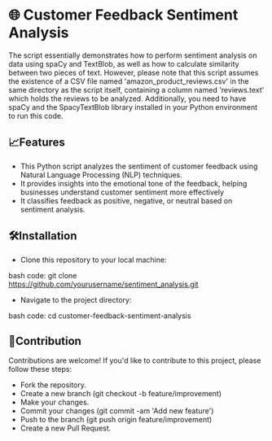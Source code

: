 # 🌐 Customer Feedback Sentiment Analysis
The script essentially demonstrates how to perform sentiment analysis on data using spaCy and TextBlob, as well as how to calculate similarity between two pieces of text. However, please note that this script assumes the existence of a CSV file named 'amazon_product_reviews.csv' in the same directory as the script itself, containing a column named 'reviews.text' which holds the reviews to be analyzed. Additionally, you need to have spaCy and the SpacyTextBlob library installed in your Python environment to run this code.

## 📈Features
- This Python script analyzes the sentiment of customer feedback using Natural Language Processing (NLP) techniques. 
- It provides insights into the emotional tone of the feedback, helping businesses understand customer sentiment more effectively
- It classifies feedback as positive, negative, or neutral based on sentiment analysis.


## 🛠️Installation
- Clone this repository to your local machine:

bash code:
git clone https://github.com/yourusername/sentiment_analysis.git

- Navigate to the project directory:

bash code:
cd customer-feedback-sentiment-analysis

## 👯Contribution
Contributions are welcome! If you'd like to contribute to this project, please follow these steps:
- Fork the repository.
- Create a new branch (git checkout -b feature/improvement)
- Make your changes.
- Commit your changes (git commit -am 'Add new feature')
- Push to the branch (git push origin feature/improvement)
- Create a new Pull Request.
